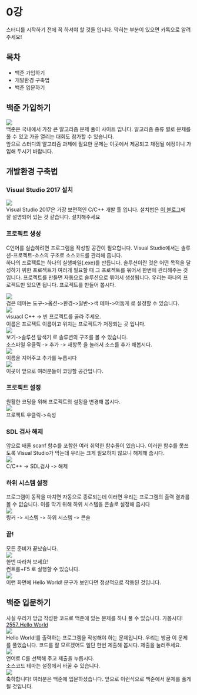 # 0강

스터디를 시작하기 전에 꼭 하셔야 할 것들 입니다. 막히는 부분이 있으면 카톡으로 알려주세요!
## 목차
- 백준 가입하기
- 개발환경 구축법
- 백준 입문하기

## 백준 가입하기
![](/img/baekjoon.PNG)  
백준은 국내에서 가장 큰 알고리즘 문제 풀이 사이트 입니다. 알고리즘 종류 별로 문제를 풀 수 있고 가끔 열리는 대회도 참가할 수 있습니다.  
앞으로 스터디의 알고리즘 과제에 필요한 문제는 이곳에서 제공되고 채점될 예정이니 가입해 두시기 바랍니다.

## 개발환경 구축법

### Visual Studio 2017 설치
![](/img/vs2017.jpg)  
Visual Studio 2017은 가장 보편적인 C/C++ 개발 툴 입니다. 설치법은 [이 블로그](https://mapofbrain.tistory.com/12)에 잘 설명되어 있는 것 같습니다. 설치해주세요  

### 프로젝트 생성
C언어를 실습하려면 프로그램을 작성할 공간이 필요합니다. Visual Studio에서는 솔루션-프로젝트-소스의 구조로 소스코드를 관리해 줍니다.  
하나의 프로젝트는 하나의 실행파일(.exe)를 만듭니다. 솔루션이란 것은 어떤 목적을 달성하기 위한 프로젝트가 여러개 필요할 때 그 프로젝트를 묶어서 한번에 관리해주는 것입니다. 프로젝트를 만들면 자동으로 솔루션으로 묶어서 생성됩니다. 우리는 하나의 프로젝트만 있으면 됩니다. 프로젝트를 만들어 봅시다.

![](/img/mk_p1.PNG)  
검은 테마는 도구->옵션->환경->일반->색 테마->어둡게 로 설정할 수 있습니다.  
![](/img/mk_p2.PNG)  
visuacl C++ -> 빈 프로젝트를 골라 주세요.  
이름은 프로젝트 이름이고 위치는 프로젝트가 저장되는 곳 입니다.  
![](/img/mk_s1.PNG)  
보기->솔루션 탐색기 로 솔루션의 구조를 볼 수 있습니다.  
소스파일 우클릭 -> 추가 -> 새항목 을 눌러서 소스를 추가 해봅시다.  
![](/img/mk_s2.PNG)  
이름을 지어주고 추가를 누릅시다  
![](/img/mk_s3.PNG)  
이곳이 앞으로 여러분들이 코딩할 공간입니다.  

### 프로젝트 설정
원활한 코딩을 위해 프로젝트의 설정을 변경해 봅시다.  
![](/img/p_p1.PNG)  
프로젝트 우클릭->속성

### SDL 검사 해제
앞으로 배울 scanf 함수를 포함한 여러 취약한 함수들이 있습니다. 이러한 함수를 못쓰도록 Visual Studio가 막는데 우리는 크게 필요하지 않으니 해제해 줍시다.  
![](/img/p_p2.PNG)  
C/C++ -> SDL검사 -> 해제  

### 하위 시스템 설정
프로그램이 동작을 마치면 자동으로 종료되는데 이러면 우리는 프로그램의 출력 결과를 볼 수 없습니다. 이를 막기 위해 하위 시스템을 콘솔로 설정해 줍시다  
![](/img/p_p3.PNG)  
링커 -> 시스템 -> 하위 시스템 -> 콘솔  

### 끝!
모든 준비가 끝났습니다.  
![](/img/end.PNG)  
한번 따라쳐 보세요!  
컨트롤+F5 로 실행할 수 있습니다.  
![](/img/hello.PNG)  
이런 화면에 Hello World! 문구가 보인다면 정상적으로 작동된 것입니다.  

## 백준 입문하기
사실 우리가 방금 작성한 코드로 백준에 있는 문제를 하나 풀 수 있습니다. 가봅시다!  
[2557_Hello World](https://www.acmicpc.net/problem/2557)  
![](/img/p_hello.PNG)  
Hello World!를 출력하는 프로그램을 작성해야 하는 문제입니다. 우리는 방금 이 문제를 풀었습니다. 코드를 잘 모르겠어도 일단 한번 제출해 봅시다. 제출을 눌러주세요.  
![](/img/p_hello2.PNG)  
언어로 C를 선택해 주고 제출을 누릅시다.  
소스코드 테마는 설정에서 바꿀 수 있습니다.  
![](/img/p_hello3.PNG)  
축하합니다! 여러분은 백준에 입문하셨습니다. 앞으로 이런식으로 백준에서 문제를 풀게 될 것입니다.   